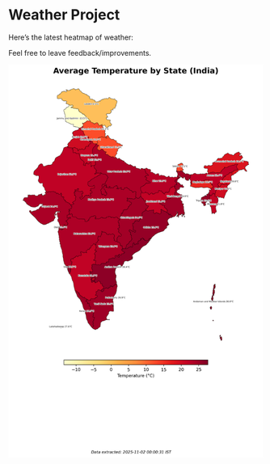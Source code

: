 # Weather Project

Here’s the latest heatmap of weather:

Feel free to leave feedback/improvements.

![India Heatmap](docs/assets/india_heatmap.png?v=0651C9)
